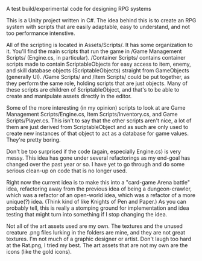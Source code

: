 A test build/experimental code for designing RPG systems

This is a Unity project written in C#. The idea behind this is to create an RPG system with scripts that are easily adaptable, easy to understand, and not too performance intenstive.

All of the scripting is located in Assets/Scripts/. It has some organization to it. You'll find the main scripts that run the game in /Game Management Scripts/ (Engine.cs, in particular). /Container Scripts/ contains container scripts made to contain ScriptableObjects for easy access to item, enemy, and skill database objects (ScriptableObjects) straight from GameObjects (generally UI). /Game Scripts/ and /Item Scripts/ could be put together, as they perform the same role, holding scripts that are just objects. Many of these scripts are children of ScriptableObject, and that's to be able to create and manipulate assets directly in the editor.

Some of the more interesting (in my opinion) scripts to look at are Game Management Scripts/Engine.cs, Item Scripts/Inventory.cs, and Game Scripts/Player.cs. This isn't to say that the other scripts aren't nice, a lot of them are just derived from ScriptableObject and as such are only used to create new instances of that object to act as a database for game values. They're pretty boring.

Don't be too surprised if the code (again, especially Engine.cs) is very messy. This idea has gone under several refactorings as my end-goal has changed over the past year or so. I have yet to go through and do some serious clean-up on code that is no longer used.

Right now the current idea is to make this into a "card-game Arena battle" idea, refactoring away from the previous idea of being a dungeon-crawler, which was a refactor of an open-world idea, which was a refactor of a more unique(?) idea. (Think kind of like Knights of Pen and Paper.) As you can probably tell, this is really a stomping ground for implementation and idea testing that might turn into something if I stop changing the idea.

Not all of the art assets used are my own. The textures and the unused creature .png files lurking in the folders are mine, and they are not great textures. I'm not much of a graphic designer or artist. Don't laugh too hard at the Rat.png, I tried my best. The art assets that are not my own are the icons (like the gold icons).
